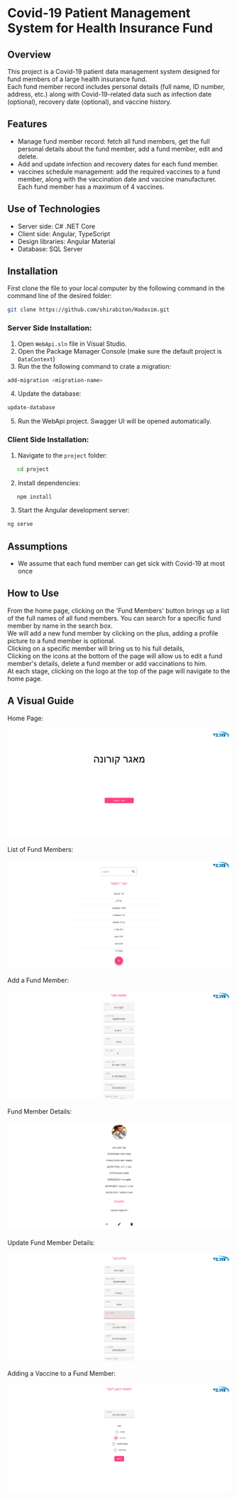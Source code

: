 # Covid-19 Patient Management System for Health Insurance Fund

## Overview
This project is a Covid-19 patient data management system designed for fund members of a large health insurance fund.  
Each fund member record includes personal details (full name, ID number, address, etc.) along with Covid-19-related data such as infection date (optional), recovery date (optional), and vaccine history.

## Features
- Manage fund member record: fetch all fund members, get the full personal details about the fund member, add a fund member, edit and delete.
- Add and update infection and recovery dates for each fund member.
- vaccines schedule management: add the required vaccines to a fund member, along with the vaccination date and vaccine manufacturer. Each fund member has a maximum of 4 vaccines.

## Use of Technologies
- Server side: C# .NET Core
- Client side: Angular, TypeScript
- Design libraries: Angular Material
- Database: SQL Server

## Installation
First clone the file to your local computer by the following command in the command line of the desired folder:
```bash
git clone https://github.com/shirabiton/Hadasim.git
```
### Server Side Installation:
1. Open `WebApi.sln` file in Visual Studio.
2. Open the Package Manager Console (make sure the default project is `DataContext`)
3. Run the the following command to crate a migration:
```bash
add-migration <migration-name>
```
4. Update the database:
```bash
update-database
```
5. Run the WebApi project. Swagger UI will be opened automatically.

### Client Side Installation:
1. Navigate to the `project` folder:
```bash
   cd project
```
2. Install dependencies:
```bash
   npm install
```
3. Start the Angular development server:
```bash
ng serve
```

## Assumptions
- We assume that each fund member can get sick with Covid-19 at most once

## How to Use
From the home page, clicking on the 'Fund Members' button brings up a list of the full names of all fund members. You can search for a specific fund member by name in the search box. <br>
We will add a new fund member by clicking on the plus, adding a profile picture to a fund member is optional.<br>
Clicking on a specific member will bring us to his full details, <br>
Clicking on the icons at the bottom of the page will allow us to edit a fund member's details, delete a fund member or add vaccinations to him.<br>
At each stage, clicking on the logo at the top of the page will navigate to the home page.<br>


## A Visual Guide
Home Page:<br><br>
![Home Page](screenshots/home.png)
<br><br>
List of Fund Members:<br><br>
![List of fund members:](screenshots/members-list.png)
<br><br>Add a Fund Member:<br><br>
![Add a fund member](screenshots/add-member.png)
<br><br>
Fund Member Details:<br><br>
![Fund member details](screenshots/member-details.png)
<br><br>
Update Fund Member Details:<br><br>
![Update member details](screenshots/update-member.png)
<br><br>
Adding a Vaccine to a Fund Member:<br><br>
![Adding a vaccine to a fund member](screenshots/add-vaccine.png)
<br><br>
